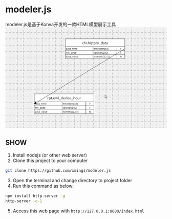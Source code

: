# modeler.js

modeler.js是基于Konva开发的一款HTML模型展示工具
![效果图](https://github.com/xmings/modeler.js/blob/master/usage.gif)

## SHOW
1. Install nodejs (or other web server)
2. Clone this project to your computer
``` bash
git clone https://github.com/xmings/modeler.js
```
3. Open the terminal and change directory to project folder
4. Run this command as below:
``` bash
npm install http-server -g
http-server -c-1
``` 
5. Access this web page with `http://127.0.0.1:8080/index.html`
